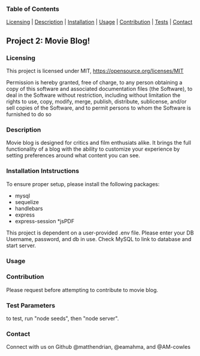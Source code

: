 
 ### Table of Contents 
 [Licensing](#licensing) | [Description](#description) | [Installation](#installation-intstructions) | [Usage](#usage) | [Contribution](#contribution) | [Tests](test-parameters) | [Contact](#contact)

  ## Project 2: Movie Blog! 


### Licensing
  This project is licensed under MIT, https://opensource.org/licenses/MIT
  
  Permission is hereby granted, free of charge, to any person obtaining a copy of this software and associated documentation files (the Software), to deal in the Software without restriction, including without limitation the rights to use, copy, modify, merge, publish, distribute, sublicense, and/or sell copies of the Software, and to permit persons to whom the Software is furnished to do so
  
### Description
  Movie blog is designed for critics and film enthusiats alike. It brings the full functionality of a blog with the ability to customize your experience by setting preferences around what content you can see.

### Installation Intstructions
  To ensure proper setup, please install the following packages: 
  * mysql
  * sequelize
  * handlebars
  * express
  * express-session
  *jsPDF
   
This project is dependent on a user-provided .env file. Please enter your DB Username, password, and db in use. 
Check MySQL to link to database and start server. 


### Usage 
  
  
### Contribution
  Please request before attempting to contribute to movie blog.
### Test Parameters
  to test, run "node seeds", then "node server". 
### Contact
  Connect with us on Github @matthendrian, @eamahma, and @AM-cowles
  
 
